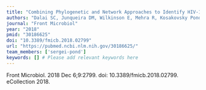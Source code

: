 ```yaml
---
title: "Combining Phylogenetic and Network Approaches to Identify HIV-1 Transmission Links in San Mateo County, California"
authors: "Dalai SC, Junqueira DM, Wilkinson E, Mehra R, Kosakovsky Pond SL, Levy V, Israelski D, de Oliveira T, Katzenstein D."
journal: "Front Microbiol"
year: "2018"
pmid: "30186625"
doi: "10.3389/fmicb.2018.02799"
url: "https://pubmed.ncbi.nlm.nih.gov/30186625/"
team_members: ['sergei-pond']
keywords: [] # Please add relevant keywords here
---
```

Front Microbiol. 2018 Dec 6;9:2799. doi: 10.3389/fmicb.2018.02799. eCollection 2018.